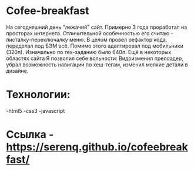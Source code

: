 # Cofee-breakfast
На сегодняшний день "лежачий" сайт. Примерно 3 года проработал на просторах интернета. Отличительной особенностью его считаю - листалку-переключалку меню. В целом провёл рефактор кода, переделал под БЭМ всё. Помимо этого адаптировал под мобильники (320п). Изначально по тех-заданию было 640п. Ещё в некоторых областях сайта Я позволил себе вольности: Видоизменил прелоадер, убрал возможность навигации по хеш-тегам, изменил мелкие детали в дизайне.

# Технологии:
-html5
-css3
-javascript

# Ссылка - https://serenq.github.io/cofeebreakfast/


